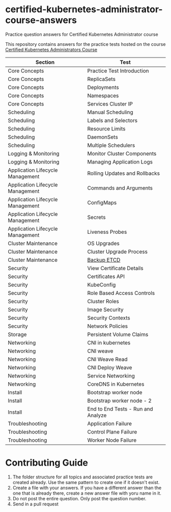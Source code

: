 # certified-kubernetes-administrator-course-answers
Practice question answers for Certified Kubernetes Administrator course

This repository contains answers for the practice tests hosted on the course [Certified Kubernetes Administrators Course](https://kodekloud.com/p/certified-kubernetes-administrator-with-practice-tests)

| Section                          | Test                               |
|----------------------------------|------------------------------------|
| Core Concepts                    | Practice Test Introduction         |
| Core Concepts                    | ReplicaSets                        |
| Core Concepts                    | Deployments                        |
| Core Concepts                    | Namespaces                         |
| Core Concepts                    | Services Cluster IP                |
| Scheduling                       | Manual Scheduling                  |
| Scheduling                       | Labels and Selectors               |
| Scheduling                       | Resource Limits                    |
| Scheduling                       | DaemonSets                         |
| Scheduling                       | Multiple Schedulers                |
| Logging & Monitoring             | Monitor Cluster Components         |
| Logging & Monitoring             | Managing Application Logs          |
| Application Lifecycle Management | Rolling Updates and Rollbacks      |
| Application Lifecycle Management | Commands and Arguments             |
| Application Lifecycle Management | ConfigMaps                         |
| Application Lifecycle Management | Secrets                            |
| Application Lifecycle Management | Liveness Probes                    |
| Cluster Maintenance              | OS Upgrades                        |
| Cluster Maintenance              | Cluster Upgrade Process            |
| Cluster Maintenance              | [Backup ETCD](/cluster-maintenance-backup-etcd)         |
| Security                         | View Certificate Details           |
| Security                         | Certificates API                   |
| Security                         | KubeConfig                         |
| Security                         | Role Based Access Controls         |
| Security                         | Cluster Roles                      |
| Security                         | Image Security                     |
| Security                         | Security Contexts                  |
| Security                         | Network Policies                   |
| Storage                          | Persistent Volume Claims           |
| Networking                       | CNI in kubernetes                  |
| Networking                       | CNI weave                          |
| Networking                       | CNI Weave  Read                    |
| Networking                       | CNI Deploy Weave                   |
| Networking                       | Service Networking                 |
| Networking                       | CoreDNS in Kubernetes              |
| Install                          | Bootstrap worker node              |
| Install                          | Bootstrap worker node - 2          |
| Install                          | End to End Tests - Run and Analyze |
| Troubleshooting                  | Application Failure                |
| Troubleshooting                  | Control Plane Failure              |
| Troubleshooting                  | Worker Node Failure                |


# Contributing Guide

1. The folder structure for all topics and associated practice tests are created already. Use the same pattern to create one if it doesn't exist.
2. Create a file with your answers. If you have a different answer than the one that is already there, create a new answer file with yoru name in it.
4. Do not post the entire question. Only post the question number.
3. Send in a pull request